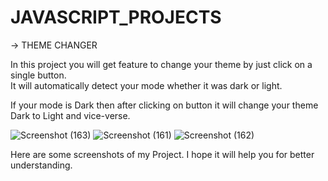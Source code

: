 # JAVASCRIPT_PROJECTS

-> THEME CHANGER
      
  In this project you will get feature to change your theme by just click on a single button.   
      It will automatically detect your mode whether it was dark or light.
      
     
  If your mode is Dark then after clicking on button it will change your theme Dark to Light and vice-verse.
  
  
  ![Screenshot (163)](https://user-images.githubusercontent.com/90023756/172231563-7a758bdc-9de1-4c71-9cf9-20384e2e83c2.png)
      ![Screenshot (161)](https://user-images.githubusercontent.com/90023756/172231553-7f5e269f-a5a9-490a-bbd3-e664eca69aee.png)
      ![Screenshot (162)](https://user-images.githubusercontent.com/90023756/172231562-1c85337a-4c71-4e02-95c4-5aad45022928.png)
      
     
  Here are some screenshots of my Project.
      I hope it will help you for better understanding.
     

